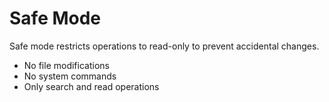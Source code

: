 # Safe Mode

Safe mode restricts operations to read-only to prevent accidental changes.

- No file modifications
- No system commands
- Only search and read operations